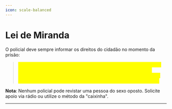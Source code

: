 ```yaml
---
icon: scale-balanced
---
```


# Lei de Miranda

O policial deve sempre informar os direitos do cidadão no momento da prisão:

> <mark style="color:yellow;">"Cidadão(a), você está sendo preso pela Polícia Rodoviária Federal. Você tem o direito de permanecer em silêncio. Tudo que disser poderá e será usado contra você no tribunal. Você tem direito a um advogado e uma ligação monitorada. Você entende seus direitos?"</mark>

**Nota**: Nenhum policial pode revistar uma pessoa do sexo oposto. Solicite apoio via rádio ou utilize o método da "caixinha".

***
